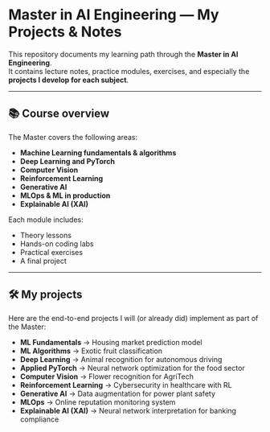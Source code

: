 # Master in AI Engineering — My Projects & Notes

This repository documents my learning path through the **Master in AI Engineering**.  
It contains lecture notes, practice modules, exercises, and especially the **projects I develop for each subject**.

---

## 📚 Course overview

The Master covers the following areas:

- **Machine Learning fundamentals & algorithms**
- **Deep Learning and PyTorch**
- **Computer Vision**
- **Reinforcement Learning**
- **Generative AI**
- **MLOps & ML in production**
- **Explainable AI (XAI)**

Each module includes:
- Theory lessons
- Hands-on coding labs
- Practical exercises
- A final project

---

## 🛠️ My projects

Here are the end-to-end projects I will (or already did) implement as part of the Master:

- **ML Fundamentals** → Housing market prediction model  
- **ML Algorithms** → Exotic fruit classification  
- **Deep Learning** → Animal recognition for autonomous driving  
- **Applied PyTorch** → Neural network optimization for the food sector  
- **Computer Vision** → Flower recognition for AgriTech  
- **Reinforcement Learning** → Cybersecurity in healthcare with RL  
- **Generative AI** → Data augmentation for power plant safety  
- **MLOps** → Online reputation monitoring system  
- **Explainable AI (XAI)** → Neural network interpretation for banking compliance  


